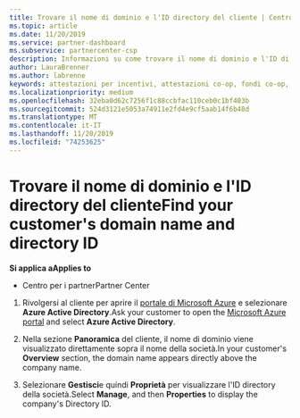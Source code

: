 ```yaml
---
title: Trovare il nome di dominio e l'ID directory del cliente | Centro per i partner
ms.topic: article
ms.date: 11/20/2019
ms.service: partner-dashboard
ms.subservice: partnercenter-csp
description: Informazioni su come trovare il nome di dominio e l'ID di directory del cliente quando si invia un'attestazione.
author: LauraBrenner
ms.author: labrenne
keywords: attestazioni per incentivi, attestazioni co-op, fondi co-op, OSA, ISV, associazione di ricavi, nome di dominio, ID directory
ms.localizationpriority: medium
ms.openlocfilehash: 32eba0d62c7256f1c88ccbfac110ceb0c1bf403b
ms.sourcegitcommit: 524d3121e5053a74911e2fd4e9cf5aab14f6b48d
ms.translationtype: MT
ms.contentlocale: it-IT
ms.lasthandoff: 11/20/2019
ms.locfileid: "74253625"
---
```

# <a name="find-your-customers-domain-name-and-directory-id"></a><span data-ttu-id="42860-104">Trovare il nome di dominio e l'ID directory del cliente</span><span class="sxs-lookup"><span data-stu-id="42860-104">Find your customer's domain name and directory ID</span></span>

<span data-ttu-id="42860-105">**Si applica a**</span><span class="sxs-lookup"><span data-stu-id="42860-105">**Applies to**</span></span>

-  <span data-ttu-id="42860-106">Centro per i partner</span><span class="sxs-lookup"><span data-stu-id="42860-106">Partner Center</span></span>

1.  <span data-ttu-id="42860-107">Rivolgersi al cliente per aprire il [portale di Microsoft Azure](https://ms.portal.azure.com/#home) e selezionare **Azure Active Directory**.</span><span class="sxs-lookup"><span data-stu-id="42860-107">Ask your customer to open the [Microsoft Azure portal](https://ms.portal.azure.com/#home) and select **Azure Active Directory**.</span></span> 

2.  <span data-ttu-id="42860-108">Nella sezione **Panoramica** del cliente, il nome di dominio viene visualizzato direttamente sopra il nome della società.</span><span class="sxs-lookup"><span data-stu-id="42860-108">In your customer's **Overview** section, the domain name appears directly above the company name.</span></span>  

3.  <span data-ttu-id="42860-109">Selezionare **Gestisci**e quindi **Proprietà** per visualizzare l'ID directory della società.</span><span class="sxs-lookup"><span data-stu-id="42860-109">Select **Manage**, and then **Properties** to display the company's Directory ID.</span></span>
